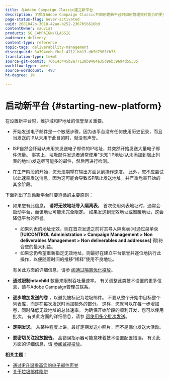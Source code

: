 ```yaml
---
title: 与Adobe Campaign Classic建立新平台
description: 了解与Adobe Campaign Classic共同创建新平台时如何管理交付能力的更多信息。
page-status-flag: never-activated
uuid: 2681042b-3018-42ae-b252-2367b56616bd
contentOwner: sauviat
products: SG_CAMPAIGN/CLASSIC
audience: delivery
content-type: reference
topic-tags: deliverability-management
discoiquuid: 6a394eeb-fbe1-4712-bb13-db5d7965fb73
translation-type: tm+mt
source-git-commit: 70b143445b2e77128b9404e35d96b39694d55335
workflow-type: tm+mt
source-wordcount: '493'
ht-degree: 1%

---
```



# 启动新平台 {#starting-new-platform}

在设置新平台时，维护域和IP地址的信誉至关重要。

* 开始发送电子邮件是一个敏感步骤，因为该平台没有任何使用历史记录，而且当发送的IP从未用于此目的时，就没有声誉。

* ISP自然会怀疑从未用来发送电子邮件的IP地址，并突然开始发送大量电子邮件流量。 事实上，垃圾邮件发送者通常使用“未知”IP地址(从未添加到阻止列表的地址)发送尽可能多的邮件，然后再进行检测。

* 在生产阶段的开始，您无法期望在输出方面达到操作速度。 此外，您不应尝试以此速率发送消息，因为这可能会导致ISP阻止发送地址，并严重危害开始的其余阶段。

下面列出了启动新平台时要遵循的主要原则：

* 如果您有此信息， **请将无效地址导入隔离表**。
首次使用列表地址时，通常会启动平台，而该地址可能未完全限定。 如果发送到无效地址或蜜罐地址，这会降低平台的声誉。

   * 如果列表的地址无效，则在首次发送之前将其导入隔离表(可通过菜单获 **[!UICONTROL Administration > Campaign Management > Non deliverables Management > Non deliverables and addresses]** 得)符合您的最大利益。
   * 如果您仍希望重新指定无效地址，则最好在建立平台信誉并逐位地执行此操作，以便随着时间的推移“稀释”使用不良地址。

   有关此方面的详细信息，请参 [阅通过隔离优化投放](../../delivery/using/understanding-quarantine-management.md#optimizing-your-delivery-through-quarantines)。
* **通过限制mtachild** 数量来限制吞吐量速率。 有关调整此类技术设置的更多信息，请与Adobe Campaign管理员联系。
* **逐步增加发送的卷** ，以避免被标记为垃圾邮件。 不要从整个开始中目标整个列表库，而是在每次发送时添加额外的部分。 这样，您就可以在每一步增加卷，同时降低无效地址的总体速率。 为确保开始阶段的顺利开发，您可以使用批次。 有关此方面的详细信息，请参 [阅使用多个批次发送](../../delivery/using/steps-sending-the-delivery.md#sending-using-multiple-waves)。
* **定期发送**。 从某种程度上讲，最好定期发送小照片，而不是偶尔发送大活动。
* **要密切关注投放报告**。 高错误指示器可能意味着技术设置配置错误。 有关此方面的详细信息，请 [参阅监视投放](../../delivery/using/monitoring-a-delivery.md)。

**相关主题**：
* [通过IP升温提高您的电子邮件声誉](https://helpx.adobe.com/campaign/kb/increase-email-rep-ip-warming.html)
* [关于垃圾邮件陷阱](https://helpx.adobe.com/campaign/kb/spam-traps.html)